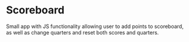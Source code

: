# Scoreboard
Small app with JS functionality allowing user to add points to scoreboard, as well as change quarters and reset both scores and quarters.

